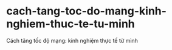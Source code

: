 # cach-tang-toc-do-mang-kinh-nghiem-thuc-te-tu-minh
Cách tăng tốc độ mạng: kinh nghiệm thực tế từ mình

